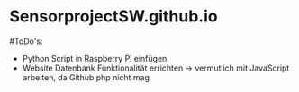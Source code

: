 # SensorprojectSW.github.io

#ToDo's:
  * Python Script in Raspberry Pi einfügen
  * Website Datenbank Funktionalität errichten -> vermutlich mit JavaScript arbeiten, da Github php nicht mag
